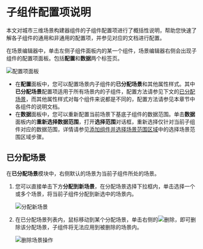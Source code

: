 # 子组件配置项说明

本文对城市三维场景构建器组件的子组件配置项进行了概括性说明，帮助您快速了解各子组件的通用和非通用的配置项，并参见对应的文档进行配置。

在场景编辑器中，单击左侧子组件面板内的某一个组件，场景编辑器右侧会出现子组件的配置项面板。包括**配置**和**数据**两个标签页。

![配置项面板](https://static-aliyun-doc.oss-accelerate.aliyuncs.com/assets/img/zh-CN/1467607061/p179488.png)

-   在**配置**面板中，您可以配置场景内子组件的**已分配场景**和其他属性样式。其中**已分配场景**配置项适用于所有场景内的子组件，配置方法请参见下文的[已分配场景](#section_g2w_ymo_t99)，而其他属性样式对每个组件来说都是不同的，配置方法请参见本章节中各组件的说明文档。
-   在**数据**面板中，您可以重新配置当前场景下基底子组件的数据范围。单击**数据**面板内的**重新选择数据范围**，打开**选择范围**对话框，重新选择仅针对当前子组件对应的数据范围，详情请参见[添加组件并选择场景范围区域](/cn.zh-CN/城市三维场景构建器/场景基础配置项.md)中的选择场景范围区域步骤。

## 已分配场景

在**已分配场景**模块中，右侧默认的场景为当前子组件所处的场景。

1.  您可以直接单击下方**分配到新场景**，在分配场景选择下拉框内，单击选择一个或多个场景，将当前子组件分配到新选中的场景内。

    ![分配新场景](https://static-aliyun-doc.oss-accelerate.aliyuncs.com/assets/img/zh-CN/1467607061/p179510.png)

2.  在已分配场景列表内，鼠标移动到某个分配场景，单击右侧的![删除](https://static-aliyun-doc.oss-accelerate.aliyuncs.com/assets/img/zh-CN/1467607061/p188244.png)，即可删除该分配场景，子组件将无法应用到被删除的场景内。

    ![删除场景操作](https://static-aliyun-doc.oss-accelerate.aliyuncs.com/assets/img/zh-CN/1467607061/p179524.png)


